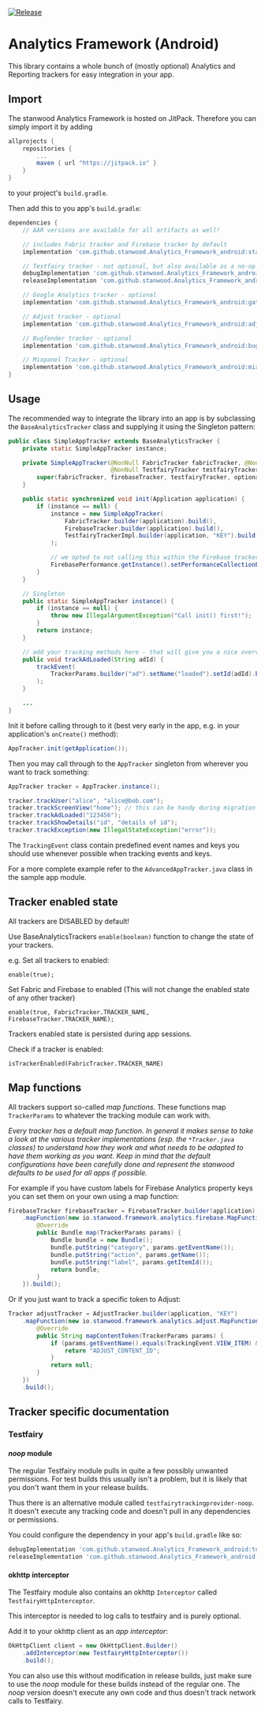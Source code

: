 [![Release](https://jitpack.io/v/stanwood/Analytics_Framework_android.svg?style=flat-square)](https://jitpack.io/#stanwood/Analytics_Framework_android)

# Analytics Framework (Android)

This library contains a whole bunch of (mostly optional) Analytics and Reporting trackers for easy integration in your app.

## Import

The stanwood Analytics Framework is hosted on JitPack. Therefore you can simply import it by adding

```groovy
allprojects {
    repositories {
        ...
        maven { url "https://jitpack.io" }
    }
}
```

to your project's `build.gradle`.

Then add this to you app's `build.gradle`:

```groovy
dependencies {
    // AAR versions are available for all artifacts as well!

    // includes Fabric tracker and Firebase tracker by default
    implementation 'com.github.stanwood.Analytics_Framework_android:stanwoodanalytics:$latest_version'

    // Testfairy tracker - not optional, but also available as a no-op variant which doesn't pull in any dependencies or permissions
    debugImplementation 'com.github.stanwood.Analytics_Framework_android:testfairytrackingprovider:$latest_version'
    releaseImplementation 'com.github.stanwood.Analytics_Framework_android:testfairytrackingprovider-noop:$latest_version'

    // Google Analytics tracker - optional
    implementation 'com.github.stanwood.Analytics_Framework_android:gatrackingprovider:$latest_version'

    // Adjust tracker - optional
    implementation 'com.github.stanwood.Analytics_Framework_android:adjusttrackingprovider:$latest_version'

    // Bugfender tracker - optional
    implementation 'com.github.stanwood.Analytics_Framework_android:bugfendertrackingprovider:$latest_version'

    // Mixpanel Tracker - optional
    implementation 'com.github.stanwood.Analytics_Framework_android:mixpaneltrackingprovider:$latest_version'
}
```

## Usage

The recommended way to integrate the library into an app is by subclassing the `BaseAnalyticsTracker` class and supplying it using the Singleton pattern:

```java
public class SimpleAppTracker extends BaseAnalyticsTracker {
    private static SimpleAppTracker instance;

    private SimpleAppTracker(@NonNull FabricTracker fabricTracker, @NonNull FirebaseTracker firebaseTracker,
                             @NonNull TestfairyTracker testfairyTracker, @Nullable Tracker... optional) {
        super(fabricTracker, firebaseTracker, testfairyTracker, optional);
    }

    public static synchronized void init(Application application) {
        if (instance == null) {
            instance = new SimpleAppTracker(
                FabricTracker.builder(application).build(),
                FirebaseTracker.builder(application).build(),
                TestfairyTrackerImpl.builder(application, "KEY").build()
            );

            // we opted to not calling this within the Firebase tracker module for you because enabling/disabling FirebasePerformance often differs from the sandbox setting for this module
            FirebasePerformance.getInstance().setPerformanceCollectionEnabled(!BuildConfig.DEBUG);
        }
    }

    // Singleton
    public static SimpleAppTracker instance() {
        if (instance == null) {
            throw new IllegalArgumentException("Call init() first!");
        }
        return instance;
    }

    // add your tracking methods here - that will give you a nice overview over all tracking that's happening in your app
    public void trackAdLoaded(String adId) {
        trackEvent(
            TrackerParams.builder("ad").setName("loaded").setId(adId).build()
        );
    }

    ...
}
```

Init it before calling through to it (best very early in the app, e.g. in your application's `onCreate()` method):

```java
AppTracker.init(getApplication());
```

Then you may call through to the `AppTracker` singleton from wherever you want to track something:

```java
AppTracker tracker = AppTracker.instance();

tracker.trackUser("alice", "alice@bob.com");
tracker.trackScreenView("home"); // this can be handy during migration from existing trackers, usually you should better define a more specific method like trackHome() in AppTracker
tracker.trackAdLoaded("123456");
tracker.trackShowDetails("id", "details of id");
tracker.trackException(new IllegalStateException("error"));
```

The `TrackingEvent` class contain predefined event names and keys you should use whenever possible when tracking events and keys.

For a more complete example refer to the `AdvancedAppTracker.java` class in the sample app module.

## Tracker enabled state
All trackers are DISABLED by default!

Use BaseAnalyticsTrackers `enable(boolean)` function to change the state of your trackers.

e.g. Set all trackers to enabled:

```enable(true);```

Set Fabric and Firebase to enabled (This will not change the enabled state of any other tracker)

```enable(true, FabricTracker.TRACKER_NAME, FirebaseTracker.TRACKER_NAME);```

Trackers enabled state is persisted during app sessions.

Check if a tracker is enabled:

```isTrackerEnabled(FabricTracker.TRACKER_NAME)```

## Map functions

All trackers support so-called _map functions_. These functions map `TrackerParams` to whatever the tracking module can work with.

_Every tracker has a default map function. In general it makes sense to take a look at the various tracker implementations (esp. the `*Tracker.java` classes) to understand how they work and what needs to be adapted to have them working as you want. Keep in mind that the default configurations have been carefully done and represent the stanwood defaults to be used for all apps if possible._

For example if you have custom labels for Firebase Analytics property keys you can set them on your own using a map function:

```java
FirebaseTracker firebaseTracker = FirebaseTracker.builder(application)
    .mapFunction(new io.stanwood.framework.analytics.firebase.MapFunction() {
        @Override
        public Bundle map(TrackerParams params) {
            Bundle bundle = new Bundle();
            bundle.putString("category", params.getEventName());
            bundle.putString("action", params.getName());
            bundle.putString("label", params.getItemId());
            return bundle;
        }
    }).build();
```

Or if you just want to track a specific token to Adjust:

```java
Tracker adjustTracker = AdjustTracker.builder(application, "KEY")
    .mapFunction(new io.stanwood.framework.analytics.adjust.MapFunction() {
        @Override
        public String mapContentToken(TrackerParams params) {
            if (params.getEventName().equals(TrackingEvent.VIEW_ITEM) && params.getName().equals("home")) {
                return "ADJUST_CONTENT_ID";
            }
            return null;
        }
    })
    .build();
```

## Tracker specific documentation

### Testfairy

#### _noop_ module
The regular Testfairy module pulls in quite a few possibly unwanted permissions. For test builds this usually isn't a problem, but it is likely that you don't want them in your release builds.

Thus there is an alternative module called `testfairytrackingprovider-noop`. It doesn't execute any tracking code and doesn't pull in any dependencies or permissions.

You could configure the dependency in your app's `build.gradle` like so:

```groovy
debugImplementation 'com.github.stanwood.Analytics_Framework_android:testfairytrackingprovider:$latest_version'
releaseImplementation 'com.github.stanwood.Analytics_Framework_android:testfairytrackingprovider-noop:$latest_version'
```

#### okhttp interceptor

The Testfairy module also contains an okhttp `Interceptor` called `TestfairyHttpInterceptor`.

This interceptor is needed to log calls to testfairy and is purely optional.

Add it to your okhttp client as an _app interceptor_:

```java
OkHttpClient client = new OkHttpClient.Builder()
    .addInterceptor(new TestfairyHttpInterceptor())
    .build();
```

You can also use this without modification in release builds, just make sure to use the _noop_ module for these builds instead of the regular one. The _noop_ version doesn't execute any own code and thus doesn't track network calls to Testfairy.